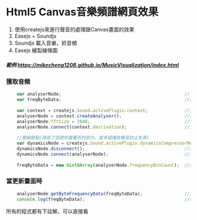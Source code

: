 # Html5 Canvas音樂頻譜網頁效果

1. 使用createjs來進行聲音的處理跟Canvas畫面的效果
2. Easejs + Soundjs
3. Soundjs 載入音樂，抓音頻
4. Easejs 繪製線條圖

##### 範例 <https://mikecheng1208.github.io/MusicVisualization/index.html>
### 獲取音頻
```javascript
    var analyserNode;                                               //可視化音頻的節點
    var freqByteData;                                               //數組從analyserNode檢索數據
    
    var context = createjs.Sound.activePlugin.context;              //獲取聲音。
    analyserNode = context.createAnalyser();                        //抓取音頻節點
    analyserNode.fftSize = 2048;                                    //多少頻譜(2的次方)
    analyserNode.connect(context.destination);                      //連接到音頻節點，輸出音頻
                
    //壓縮節點(降低了信號的最響亮的部分，當多個播放聲音防止失真)
    var dynamicsNode = createjs.Sound.activePlugin.dynamicsCompressorNode;	
    dynamicsNode.disconnect();                                      //指定斷開連接
    dynamicsNode.connect(analyserNode);                             //連接節點
            
    freqByteData = new Uint8Array(analyserNode.frequencyBinCount);  //將音頻的每個節點數據丟入Uint8陣列
```

### 當更新畫面時
```javascript
    analyserNode.getByteFrequencyData(freqByteData);                //將當前的音頻資料複製到 Uint8Array
    console.log(freqByteData);                                      //輸出音頻節點
```


所有的程式都有下註解，可以直接看

